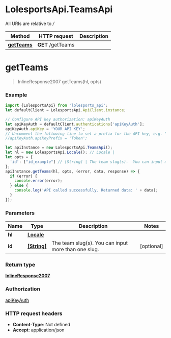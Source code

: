 # LolesportsApi.TeamsApi

All URIs are relative to */*

Method | HTTP request | Description
------------- | ------------- | -------------
[**getTeams**](TeamsApi.md#getTeams) | **GET** /getTeams | 

<a name="getTeams"></a>
# **getTeams**
> InlineResponse2007 getTeams(hl, opts)



### Example
```javascript
import {LolesportsApi} from 'lolesports_api';
let defaultClient = LolesportsApi.ApiClient.instance;

// Configure API key authorization: apiKeyAuth
let apiKeyAuth = defaultClient.authentications['apiKeyAuth'];
apiKeyAuth.apiKey = 'YOUR API KEY';
// Uncomment the following line to set a prefix for the API key, e.g. "Token" (defaults to null)
//apiKeyAuth.apiKeyPrefix = 'Token';

let apiInstance = new LolesportsApi.TeamsApi();
let hl = new LolesportsApi.Locale(); // Locale | 
let opts = { 
  'id': ["id_example"] // [String] | The team slug(s).  You can input more than one slug. 
};
apiInstance.getTeams(hl, opts, (error, data, response) => {
  if (error) {
    console.error(error);
  } else {
    console.log('API called successfully. Returned data: ' + data);
  }
});
```

### Parameters

Name | Type | Description  | Notes
------------- | ------------- | ------------- | -------------
 **hl** | [**Locale**](.md)|  | 
 **id** | [**[String]**](String.md)| The team slug(s).  You can input more than one slug.  | [optional] 

### Return type

[**InlineResponse2007**](InlineResponse2007.md)

### Authorization

[apiKeyAuth](../README.md#apiKeyAuth)

### HTTP request headers

 - **Content-Type**: Not defined
 - **Accept**: application/json

